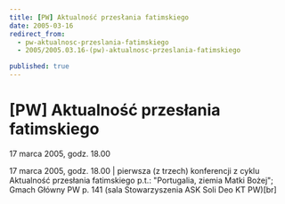 ```yaml
---
title: [PW] Aktualność przesłania fatimskiego
date: 2005-03-16
redirect_from: 
  - pw-aktualnosc-przeslania-fatimskiego
  - 2005/2005.03.16-(pw)-aktualnosc-przeslania-fatimskiego

published: true
---
```




# [PW] Aktualność przesłania fatimskiego

<time>17 marca 2005, godz. 18.00</time>

17 marca 2005, godz. 18.00 | pierwsza (z trzech) konferencji z cyklu Aktualność przesłania fatimskiego p.t.: "Portugalia, ziemia Matki Bożej"; Gmach Główny PW p. 141 (sala Stowarzyszenia ASK Soli Deo KT PW)[br]

<!--CONTENT FROM OLD SERVER (jos before 2013): 17 marca 2005, godz. 18.00 | pierwsza (z trzech) konferencji z cyklu Aktualność przesłania fatimskiego p.t.: "Portugalia, ziemia Matki Bożej"; Gmach Główny PW p. 141 (sala Stowarzyszenia ASK Soli Deo KT PW)[br]
-->

<!--{{json:{"created_date":"2005-03-16 22:59:49","publish_down":"0000-00-00 00:00:00","id":"220"}}}-->